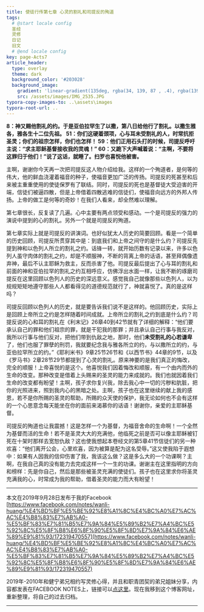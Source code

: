 ```yaml
---
title: 使徒行传第七章 心灵的割礼和司提反的殉道
tags: 
  # @start locale config
  圣经
  灵修
  日记
  旧文
  # @end locale config
key: page-Acts7
article_header:
  type: overlay
  theme: dark
  background_color: '#203028'
  background_image:
    gradient: 'linear-gradient(135deg, rgba(34, 139, 87 , .4), rgba(139, 34, 139, .4))'
    src: /assets/images/IMG_2535.JPG
typora-copy-images-to: ..\assets\images
typora-root-url: ..
---
```


**8：神又赐他割礼的约。于是亚伯拉罕生了以撒，第八日给他行了割礼。以撒生雅各，雅各生十二位先祖。
51：你们这硬着颈项，心与耳未受割礼的人，时常抗拒圣灵；你们的祖宗怎样，你们也怎样！
59：他们正用石头打的时候，司提反呼吁主说：“求主耶稣基督接收我的灵魂！”
60：又跪下大声喊着说：“主啊，不要将这罪归于他们！”说了这话，就睡了。扫罗也喜悦他被害。**

<!--more-->

主啊，谢谢你今天再一次把司提反这人物介绍给我。这样的一个殉道者，是何等的伟大，他的鲜血浇灌着福音的种子，使福音更加广泛的传扬。司提反的死甚至和后来被主重重使用的使徒保罗有了联结。同时，司提反的死也是基督徒大受迫害的开端，信徒们被逼四散，但是上帝借着四散逃难的信徒们，使福音向远方的外邦人传扬。上帝的做工是何等的奇妙！在我们人看来，却全然难以理解。

第七章很长，反复读了几遍。心中主要有两点领受和感动。一个是司提反的强力的演说中提到的心的割礼。另外一个就是司提反的殉道。

第七章实际上就是司提反的讲演词。也好似犹太人历史的简要回顾。看是一个简单的历史回顾，司提反所贯穿其中是：到底我们和上帝之间守的是什么约？司提反先提到神和以色列人所立的割礼之约。话锋一转，就开始历数有记录以来，许多以色列人虽守肉体的割礼之约，却是不顺服神，不断的背离上帝的话语，甚至拜偶像遗弃神，最后不认主耶稣为救主，反而杀害了他。司提反最后提出了心与耳的割礼和前面的神和亚伯拉罕的割礼之约互相呼应，仿佛浮出水面一样，让我不断的琢磨司提反在这里回顾以色列人的历史的深远意义。感觉我自己就像那些以色列人，以为规规矩矩地遵守那些人人都看得见的道德规范就行了，神就喜悦了。真的是这样吗？

司提反回顾以色列人的历史，就是要告诉我们说不是这样的。他回顾历史，实际上是回顾上帝所立之约是怎样随着时间成就。上帝所立的割礼之约到底是什么约？司提反说的心和耳的割礼在《利末记》26章40到42节就有了详细的解释：“他们要承认自己的罪和他们祖宗的罪，就是干犯我的那罪；并且承认自己行事与我反对，我所以行事与他们反对，把他们带到仇敌之地，那时，他们**未受割礼的心若谦卑**了，他们也服了罪孽的刑罚，我就要纪念我与雅各所立的约，与以撒所立的约，与亚伯拉罕所立的约。”《耶利米书》9章25节26节和《以西节书》44章的9节，以及《罗马书》2章28节29节都提到了心灵的割礼。原来神要的是我们真正的悔改，完全的顺服！上帝喜悦的是这个。他喜悦我们因着悔改和顺服，有一个由内而外的生命的改变。那种改变是借着上头赐来的圣灵的能力来成就的。我们也就因着我们生命的改变都有盼望！主啊，孩子求你复兴我，除去我心中一切的污秽和肮脏，把你的光照进来，照到我内心的黑暗之处。主啊，孩子也在这里继续的献上我的感恩，若不是你所赐的圣灵的帮助，所赐的众天使的保护，我无论如何也不会有这样的一个心思意念每天能坐在你的面前来渴慕你的话语！谢谢你，亲爱的主耶稣基督。

司提反的殉道也让我震撼！这是怎样一个为基督，为福音舍命的生命啊！一个全然为基督而活的生命！若不是圣灵大大的充满他，他临死之前是否可以像主耶稣被钉死在十架时那样去宽恕仇敌？这也使我想起本卷经文的第5章41节信徒们的另一种欢喜：“他们离开公会，心里欢喜，因为被算是配为这名受辱。”这又使我陷于遐想中：如果有人因我的信仰伤害了我，我该这么做？这是多么大的一个功课啊？主啊，在我自己真的没有能力去完成这样一个一生的功课。谢谢主在这里指明的方向和榜样：先是你自己，然后是那些被圣灵充满的使徒们。孩子也在这里求你将圣灵充满我的心，时常成为我的帮助，借着圣灵的能力而大有盼望！

---

本文在2019年9月28日发布于我的Facebook [https://www.facebook.com/notes/wanli-huang/%E4%BD%BF%E5%BE%92%E8%A1%8C%E4%BC%A0%E7%AC%AC%E4%B8%83%E7%AB%A0-%E5%BF%83%E7%81%B5%E7%9A%84%E5%89%B2%E7%A4%BC%E5%92%8C%E5%8F%B8%E6%8F%90%E5%8F%8D%E7%9A%84%E6%AE%89%E9%81%93/172319470557](https://www.facebook.com/notes/wanli-huang/%E4%BD%BF%E5%BE%92%E8%A1%8C%E4%BC%A0%E7%AC%AC%E4%B8%83%E7%AB%A0-%E5%BF%83%E7%81%B5%E7%9A%84%E5%89%B2%E7%A4%BC%E5%92%8C%E5%8F%B8%E6%8F%90%E5%8F%8D%E7%9A%84%E6%AE%89%E9%81%93/172319470557)

2019年-2010年和健宁弟兄相约写灵修心得，并且和职青团契的弟兄姐妹分享，内容都发表在FACEBOOK NOTES上，链接可以[点这里](https://www.facebook.com/wanli.huang/notes)。现在我移到这个博客网址，重新整理，将自己的过去归档。

---





